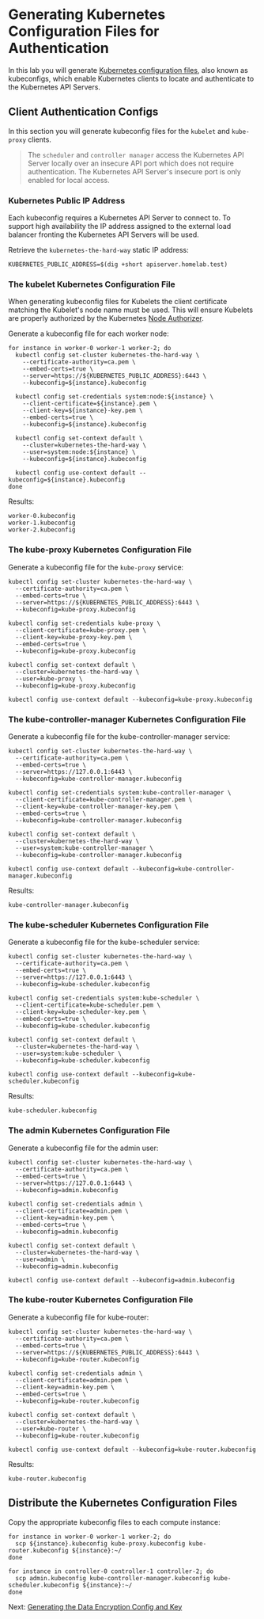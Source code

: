 # Generating Kubernetes Configuration Files for Authentication

In this lab you will generate [Kubernetes configuration files](https://kubernetes.io/docs/concepts/configuration/organize-cluster-access-kubeconfig/), also known as kubeconfigs, which enable Kubernetes clients to locate and authenticate to the Kubernetes API Servers.

## Client Authentication Configs

In this section you will generate kubeconfig files for the `kubelet` and `kube-proxy` clients.

> The `scheduler` and `controller manager` access the Kubernetes API Server locally over an insecure API port which does not require authentication. The Kubernetes API Server's insecure port is only enabled for local access.

### Kubernetes Public IP Address

Each kubeconfig requires a Kubernetes API Server to connect to. To support high availability the IP address assigned to the external load balancer fronting the Kubernetes API Servers will be used.

Retrieve the `kubernetes-the-hard-way` static IP address:

```
KUBERNETES_PUBLIC_ADDRESS=$(dig +short apiserver.homelab.test)
```

### The kubelet Kubernetes Configuration File

When generating kubeconfig files for Kubelets the client certificate matching the Kubelet's node name must be used. This will ensure Kubelets are properly authorized by the Kubernetes [Node Authorizer](https://kubernetes.io/docs/admin/authorization/node/).

Generate a kubeconfig file for each worker node:

```
for instance in worker-0 worker-1 worker-2; do
  kubectl config set-cluster kubernetes-the-hard-way \
    --certificate-authority=ca.pem \
    --embed-certs=true \
    --server=https://${KUBERNETES_PUBLIC_ADDRESS}:6443 \
    --kubeconfig=${instance}.kubeconfig

  kubectl config set-credentials system:node:${instance} \
    --client-certificate=${instance}.pem \
    --client-key=${instance}-key.pem \
    --embed-certs=true \
    --kubeconfig=${instance}.kubeconfig

  kubectl config set-context default \
    --cluster=kubernetes-the-hard-way \
    --user=system:node:${instance} \
    --kubeconfig=${instance}.kubeconfig

  kubectl config use-context default --kubeconfig=${instance}.kubeconfig
done
```

Results:

```
worker-0.kubeconfig
worker-1.kubeconfig
worker-2.kubeconfig
```

### The kube-proxy Kubernetes Configuration File

Generate a kubeconfig file for the `kube-proxy` service:

```
kubectl config set-cluster kubernetes-the-hard-way \
  --certificate-authority=ca.pem \
  --embed-certs=true \
  --server=https://${KUBERNETES_PUBLIC_ADDRESS}:6443 \
  --kubeconfig=kube-proxy.kubeconfig
```

```
kubectl config set-credentials kube-proxy \
  --client-certificate=kube-proxy.pem \
  --client-key=kube-proxy-key.pem \
  --embed-certs=true \
  --kubeconfig=kube-proxy.kubeconfig
```

```
kubectl config set-context default \
  --cluster=kubernetes-the-hard-way \
  --user=kube-proxy \
  --kubeconfig=kube-proxy.kubeconfig
```

```
kubectl config use-context default --kubeconfig=kube-proxy.kubeconfig
```

### The kube-controller-manager Kubernetes Configuration File
Generate a kubeconfig file for the kube-controller-manager service:
```
kubectl config set-cluster kubernetes-the-hard-way \
  --certificate-authority=ca.pem \
  --embed-certs=true \
  --server=https://127.0.0.1:6443 \
  --kubeconfig=kube-controller-manager.kubeconfig
```

```
kubectl config set-credentials system:kube-controller-manager \
  --client-certificate=kube-controller-manager.pem \
  --client-key=kube-controller-manager-key.pem \
  --embed-certs=true \
  --kubeconfig=kube-controller-manager.kubeconfig
```

```
kubectl config set-context default \
  --cluster=kubernetes-the-hard-way \
  --user=system:kube-controller-manager \
  --kubeconfig=kube-controller-manager.kubeconfig
```

```
kubectl config use-context default --kubeconfig=kube-controller-manager.kubeconfig
```

Results:
```
kube-controller-manager.kubeconfig
```

### The kube-scheduler Kubernetes Configuration File
Generate a kubeconfig file for the kube-scheduler service:

```
kubectl config set-cluster kubernetes-the-hard-way \
  --certificate-authority=ca.pem \
  --embed-certs=true \
  --server=https://127.0.0.1:6443 \
  --kubeconfig=kube-scheduler.kubeconfig
```

```
kubectl config set-credentials system:kube-scheduler \
  --client-certificate=kube-scheduler.pem \
  --client-key=kube-scheduler-key.pem \
  --embed-certs=true \
  --kubeconfig=kube-scheduler.kubeconfig
```

```
kubectl config set-context default \
  --cluster=kubernetes-the-hard-way \
  --user=system:kube-scheduler \
  --kubeconfig=kube-scheduler.kubeconfig
```

```
kubectl config use-context default --kubeconfig=kube-scheduler.kubeconfig
```

Results:
```
kube-scheduler.kubeconfig
```

### The admin Kubernetes Configuration File
Generate a kubeconfig file for the admin user:

```
kubectl config set-cluster kubernetes-the-hard-way \
  --certificate-authority=ca.pem \
  --embed-certs=true \
  --server=https://127.0.0.1:6443 \
  --kubeconfig=admin.kubeconfig
```

```
kubectl config set-credentials admin \
  --client-certificate=admin.pem \
  --client-key=admin-key.pem \
  --embed-certs=true \
  --kubeconfig=admin.kubeconfig
```

```
kubectl config set-context default \
  --cluster=kubernetes-the-hard-way \
  --user=admin \
  --kubeconfig=admin.kubeconfig
```

```
kubectl config use-context default --kubeconfig=admin.kubeconfig
```

### The kube-router Kubernetes Configuration File
Generate a kubeconfig file for kube-router:

```
kubectl config set-cluster kubernetes-the-hard-way \
  --certificate-authority=ca.pem \
  --embed-certs=true \
  --server=https://${KUBERNETES_PUBLIC_ADDRESS}:6443 \
  --kubeconfig=kube-router.kubeconfig
```

```
kubectl config set-credentials admin \
  --client-certificate=admin.pem \
  --client-key=admin-key.pem \
  --embed-certs=true \
  --kubeconfig=kube-router.kubeconfig
```

```
kubectl config set-context default \
  --cluster=kubernetes-the-hard-way \
  --user=kube-router \
  --kubeconfig=kube-router.kubeconfig
```

```
kubectl config use-context default --kubeconfig=kube-router.kubeconfig
```

Results:
```
kube-router.kubeconfig
```

## Distribute the Kubernetes Configuration Files

Copy the appropriate kubeconfig files to each compute instance:

```
for instance in worker-0 worker-1 worker-2; do
  scp ${instance}.kubeconfig kube-proxy.kubeconfig kube-router.kubeconfig ${instance}:~/
done
```

```
for instance in controller-0 controller-1 controller-2; do
  scp admin.kubeconfig kube-controller-manager.kubeconfig kube-scheduler.kubeconfig ${instance}:~/
done
```

Next: [Generating the Data Encryption Config and Key](07-data-encryption-keys.md)
